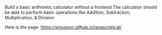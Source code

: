 Build a basic arithmetic calculator without a frontend
The calculator should be able to perform basic operations like Addition, Subtraction, Multiplication, & Division
 
 Here is the page: https://smugson.github.io/javascriptcal/